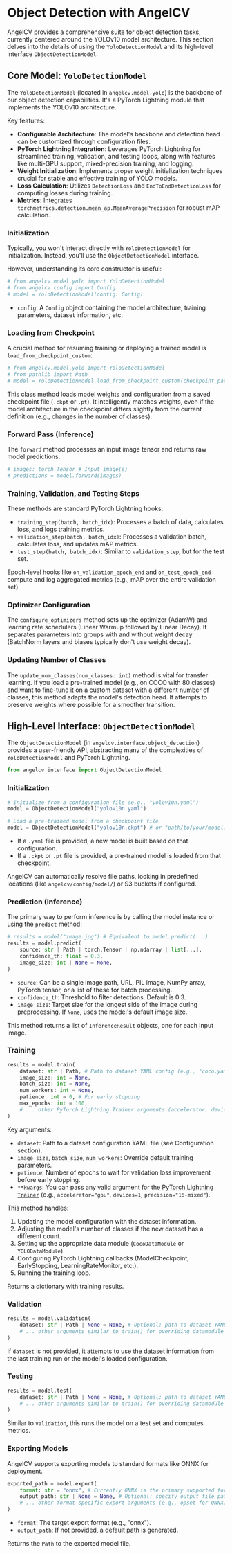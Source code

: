 # Object Detection with AngelCV

AngelCV provides a comprehensive suite for object detection tasks, currently centered around the YOLOv10 model architecture. This section delves into the details of using the `YoloDetectionModel` and its high-level interface `ObjectDetectionModel`.

## Core Model: `YoloDetectionModel`

The `YoloDetectionModel` (located in `angelcv.model.yolo`) is the backbone of our object detection capabilities. It's a PyTorch Lightning module that implements the YOLOv10 architecture.

Key features:

*   **Configurable Architecture**: The model's backbone and detection head can be customized through configuration files.
*   **PyTorch Lightning Integration**: Leverages PyTorch Lightning for streamlined training, validation, and testing loops, along with features like multi-GPU support, mixed-precision training, and logging.
*   **Weight Initialization**: Implements proper weight initialization techniques crucial for stable and effective training of YOLO models.
*   **Loss Calculation**: Utilizes `DetectionLoss` and `EndToEndDetectionLoss` for computing losses during training.
*   **Metrics**: Integrates `torchmetrics.detection.mean_ap.MeanAveragePrecision` for robust mAP calculation.

### Initialization

Typically, you won't interact directly with `YoloDetectionModel` for initialization. Instead, you'll use the `ObjectDetectionModel` interface.

However, understanding its core constructor is useful:

```python
# from angelcv.model.yolo import YoloDetectionModel
# from angelcv.config import Config
# model = YoloDetectionModel(config: Config)
```

*   `config`: A `Config` object containing the model architecture, training parameters, dataset information, etc.

### Loading from Checkpoint

A crucial method for resuming training or deploying a trained model is `load_from_checkpoint_custom`:

```python
# from angelcv.model.yolo import YoloDetectionModel
# from pathlib import Path
# model = YoloDetectionModel.load_from_checkpoint_custom(checkpoint_path: Path | str)
```

This class method loads model weights and configuration from a saved checkpoint file (`.ckpt` or `.pt`). It intelligently matches weights, even if the model architecture in the checkpoint differs slightly from the current definition (e.g., changes in the number of classes).

### Forward Pass (Inference)

The `forward` method processes an input image tensor and returns raw model predictions.

```python
# images: torch.Tensor # Input image(s)
# predictions = model.forward(images)
```

### Training, Validation, and Testing Steps

These methods are standard PyTorch Lightning hooks:

*   `training_step(batch, batch_idx)`: Processes a batch of data, calculates loss, and logs training metrics.
*   `validation_step(batch, batch_idx)`: Processes a validation batch, calculates loss, and updates mAP metrics.
*   `test_step(batch, batch_idx)`: Similar to `validation_step`, but for the test set.

Epoch-level hooks like `on_validation_epoch_end` and `on_test_epoch_end` compute and log aggregated metrics (e.g., mAP over the entire validation set).

### Optimizer Configuration

The `configure_optimizers` method sets up the optimizer (AdamW) and learning rate schedulers (Linear Warmup followed by Linear Decay). It separates parameters into groups with and without weight decay (BatchNorm layers and biases typically don't use weight decay).

### Updating Number of Classes

The `update_num_classes(num_classes: int)` method is vital for transfer learning. If you load a pre-trained model (e.g., on COCO with 80 classes) and want to fine-tune it on a custom dataset with a different number of classes, this method adapts the model's detection head. It attempts to preserve weights where possible for a smoother transition.

## High-Level Interface: `ObjectDetectionModel`

The `ObjectDetectionModel` (in `angelcv.interface.object_detection`) provides a user-friendly API, abstracting many of the complexities of `YoloDetectionModel` and PyTorch Lightning.

```python
from angelcv.interface import ObjectDetectionModel
```

### Initialization

```python
# Initialize from a configuration file (e.g., "yolov10n.yaml")
model = ObjectDetectionModel("yolov10n.yaml")

# Load a pre-trained model from a checkpoint file
model = ObjectDetectionModel("yolov10n.ckpt") # or "path/to/your/model.ckpt"
```

*   If a `.yaml` file is provided, a new model is built based on that configuration.
*   If a `.ckpt` or `.pt` file is provided, a pre-trained model is loaded from that checkpoint.

AngelCV can automatically resolve file paths, looking in predefined locations (like `angelcv/config/model/`) or S3 buckets if configured.

### Prediction (Inference)

The primary way to perform inference is by calling the model instance or using the `predict` method:

```python
# results = model("image.jpg") # Equivalent to model.predict(...)
results = model.predict(
    source: str | Path | torch.Tensor | np.ndarray | list[...],
    confidence_th: float = 0.3,
    image_size: int | None = None,
)
```

*   `source`: Can be a single image path, URL, PIL image, NumPy array, PyTorch tensor, or a list of these for batch processing.
*   `confidence_th`: Threshold to filter detections. Default is 0.3.
*   `image_size`: Target size for the longest side of the image during preprocessing. If `None`, uses the model's default image size.

This method returns a list of `InferenceResult` objects, one for each input image.

### Training

```python
results = model.train(
    dataset: str | Path, # Path to dataset YAML config (e.g., "coco.yaml")
    image_size: int = None,
    batch_size: int = None,
    num_workers: int = None,
    patience: int = 0, # For early stopping
    max_epochs: int = 100,
    # ... other PyTorch Lightning Trainer arguments (accelerator, devices, etc.)
)
```

Key arguments:

*   `dataset`: Path to a dataset configuration YAML file (see Configuration section).
*   `image_size`, `batch_size`, `num_workers`: Override default training parameters.
*   `patience`: Number of epochs to wait for validation loss improvement before early stopping.
*   `**kwargs`: You can pass any valid argument for the [PyTorch Lightning `Trainer`](https://lightning.ai/docs/pytorch/stable/common/trainer.html#trainer-class-api) (e.g., `accelerator="gpu"`, `devices=1`, `precision="16-mixed"`).

This method handles:

1.  Updating the model configuration with the dataset information.
2.  Adjusting the model's number of classes if the new dataset has a different count.
3.  Setting up the appropriate data module (`CocoDataModule` or `YOLODataModule`).
4.  Configuring PyTorch Lightning callbacks (ModelCheckpoint, EarlyStopping, LearningRateMonitor, etc.).
5.  Running the training loop.

Returns a dictionary with training results.

### Validation

```python
results = model.validation(
    dataset: str | Path | None = None, # Optional: path to dataset YAML for validation
    # ... other arguments similar to train() for overriding datamodule settings
)
```

If `dataset` is not provided, it attempts to use the dataset information from the last training run or the model's loaded configuration.

### Testing

```python
results = model.test(
    dataset: str | Path | None = None, # Optional: path to dataset YAML for testing
    # ... other arguments similar to train() for overriding datamodule settings
)
```

Similar to `validation`, this runs the model on a test set and computes metrics.

### Exporting Models

AngelCV supports exporting models to standard formats like ONNX for deployment.

```python
exported_path = model.export(
    format: str = "onnx", # Currently ONNX is the primary supported format
    output_path: str | None = None, # Optional: specify output file path
    # ... other format-specific export arguments (e.g., opset for ONNX)
)
```

*   `format`: The target export format (e.g., "onnx").
*   `output_path`: If not provided, a default path is generated.

Returns the `Path` to the exported model file. 